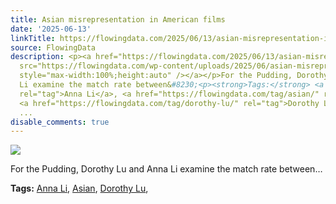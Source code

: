 ```yaml
---
title: Asian misrepresentation in American films
date: '2025-06-13'
linkTitle: https://flowingdata.com/2025/06/13/asian-misrepresentation-in-american-films/
source: FlowingData
description: <p><a href="https://flowingdata.com/2025/06/13/asian-misrepresentation-in-american-films/"><img
  src="https://flowingdata.com/wp-content/uploads/2025/06/asian-misrepresentation-750x442.png"
  style="max-width:100%;height:auto" /></a></p>For the Pudding, Dorothy Lu and Anna
  Li examine the match rate between&#8230;<p><strong>Tags:</strong> <a href="https://flowingdata.com/tag/anna-li/"
  rel="tag">Anna Li</a>, <a href="https://flowingdata.com/tag/asian/" rel="tag">Asian</a>,
  <a href="https://flowingdata.com/tag/dorothy-lu/" rel="tag">Dorothy Lu</a>, <a href="https://flowingdata.com/tag/film/"
  ...
disable_comments: true
---
```

<p><a href="https://flowingdata.com/2025/06/13/asian-misrepresentation-in-american-films/"><img src="https://flowingdata.com/wp-content/uploads/2025/06/asian-misrepresentation-750x442.png" style="max-width:100%;height:auto" /></a></p>For the Pudding, Dorothy Lu and Anna Li examine the match rate between&#8230;<p><strong>Tags:</strong> <a href="https://flowingdata.com/tag/anna-li/" rel="tag">Anna Li</a>, <a href="https://flowingdata.com/tag/asian/" rel="tag">Asian</a>, <a href="https://flowingdata.com/tag/dorothy-lu/" rel="tag">Dorothy Lu</a>, <a href="https://flowingdata.com/tag/film/" ...
